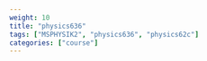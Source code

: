 ```yaml
---
weight: 10
title: "physics636"
tags: ["MSPHYSIK2", "physics636", "physics62c"]
categories: ["course"]
---
```

